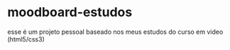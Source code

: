 # moodboard-estudos 
esse é um projeto pessoal baseado  nos meus estudos do curso em video (html5/css3)
